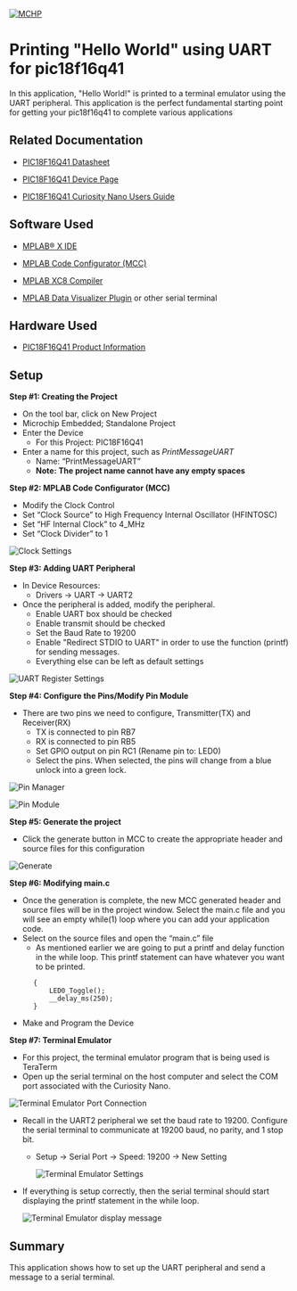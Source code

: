 
[![MCHP](images/microchip.png)](https://www.microchip.com)

# Printing "Hello World" using UART for pic18f16q41
  In this application, "Hello World!" is printed to a terminal emulator using the UART peripheral. This application is the perfect fundamental starting point for getting your pic18f16q41 to complete various applications


## Related Documentation

* [PIC18F16Q41 Datasheet](https://ww1.microchip.com/downloads/en/DeviceDoc/PIC18F06-16Q41-DataSheet-40002214C.pdf)

* [PIC18F16Q41 Device Page](https://www.microchip.com/wwwproducts/en/PIC18F16Q41)

* [PIC18F16Q41 Curiosity Nano Users Guide](https://ww1.microchip.com/downloads/en/DeviceDoc/PIC18F16Q41-Curiosity-Nano-Hardware-User-Guide-DS50003048A.pdf)



## Software Used

* [MPLAB® X IDE](https://www.microchip.com/en-us/development-tools-tools-and-software/mplab-x-ide)
* [MPLAB Code Configurator (MCC)](https://www.microchip.com/mplab/mplab-code-configurator)
* [MPLAB XC8 Compiler](https://www.microchip.com/en-us/development-tools-tools-and-software/mplab-xc-compilers)

* [MPLAB Data Visualizer Plugin](https://www.microchip.com/en-us/development-tools-tools-and-software/embedded-software-center/mplab-data-visualizer) or other serial terminal


## Hardware Used

* [PIC18F16Q41 Product Information](https://www.microchip.com/wwwproducts/en/PIC18F16Q41)

## Setup

**Step #1: Creating the Project**
+ On the tool bar, click on New Project
+ Microchip Embedded; Standalone Project
+ Enter the Device
  + For this Project: PIC18F16Q41
+ Enter a name for this project, such as *PrintMessageUART*
  + Name: “PrintMessageUART”
  + **Note: The project name cannot have any empty spaces**


**Step #2: MPLAB Code Configurator (MCC)**

+	Modify the Clock Control
  +	Set “Clock Source” to High Frequency Internal Oscillator (HFINTOSC)
  + Set “HF Internal Clock” to 4_MHz
  + Set “Clock Divider” to 1

  ![Clock Settings](images/Picture1.PNG)


**Step #3: Adding UART Peripheral**

+ In Device Resources:
  + Drivers &rarr; UART &rarr; UART2
+ Once the peripheral is added, modify the peripheral.
  +	Enable UART box should be checked
  + Enable transmit should be checked
  + Set the Baud Rate to 19200
  +	Enable "Redirect STDIO to UART" in order to use the function (printf) for sending messages.
  + Everything else can be left as default settings

![UART Register Settings](images/Picture2.PNG)


  **Step #4: Configure the Pins/Modify Pin Module**
  + There are two pins we need to configure, Transmitter(TX) and Receiver(RX)
    + TX is connected to pin RB7
    + RX is connected to pin RB5
    + Set GPIO output on pin RC1 (Rename pin to: LED0)
    +	Select the pins. When selected, the pins will change from a blue unlock into a green lock.

![Pin Manager](images/Picture3.PNG)

![Pin Module](images/Picture4.PNG)


  **Step #5: Generate the project**
  + Click the generate button in MCC to create the appropriate header and source files for this configuration

![Generate](images/Picture5.PNG)


  **Step #6: Modifying main.c**
  + Once the generation is complete, the new MCC generated header and source files will be in the project window. Select the main.c file and you will see an empty while(1) loop where you can add your application code.
  + Select on the source files and open the “main.c” file
    +	As mentioned earlier we are going to put a printf and delay function in the while loop. This printf statement can have whatever you want to be printed.



```     while(1)
      {
          LED0_Toggle();
          __delay_ms(250);
      }
  ```


  + Make and Program the Device


  **Step #7: Terminal Emulator**

  + For this project, the terminal emulator program that is being used is TeraTerm
  + Open up the serial terminal on the host computer and select the COM port associated with the Curiosity Nano.

 ![Terminal Emulator Port Connection](images/Picture10.PNG)

  + Recall in the UART2 peripheral we set the baud rate to 19200. Configure the serial terminal to communicate at 19200 baud, no parity, and 1 stop bit.
    + Setup &rarr; Serial Port &rarr; Speed: 19200 &rarr; New Setting

      ![Terminal Emulator Settings](images/Picture8.1.PNG)

  + If everything is setup correctly, then the serial terminal should start displaying the printf statement in the while loop.

    ![Terminal Emulator display message](images/Picture9.png)



## Summary

This application shows how to set up the UART peripheral and send a message to a serial terminal.
